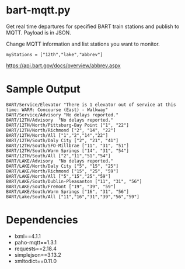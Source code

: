 # bart-mqtt.py
Get real time departures for specified BART train stations and publish to MQTT. Payload is in JSON.

Change MQTT information and list stations you want to monitor.

```
myStations = ["12th","lake","abbrev"]
```
https://api.bart.gov/docs/overview/abbrev.aspx

# Sample Output
```
BART/Service/Elevator "There is 1 elevator out of service at this time: WARM: Concourse (East) - Walkway"
BART/Service/Advisory "No delays reported."
BART/12TH/Advisory  "No delays reported."
BART/12TH/North/Pittsburg-Bay Point ["1", "22"]
BART/12TH/North/Richmond ["2", "14", "22"]
BART/12TH/North/All ["1","2","14","22"]
BART/12TH/South/Daly City ["2", "21", "41"]
BART/12TH/South/SFO-Millbrae ["11", "31", "51"]
BART/12TH/South/Warm Springs ["14", "31", "54"]
BART/12TH/South/All ["2","11","51","54"]
BART/LAKE/Advisory  "No delays reported."
BART/LAKE/North/Daly City ["5", "15", "25"]
BART/LAKE/North/Richmond ["15", "25", "59"]
BART/LAKE/North/All ["5","15","25","59"]
BART/LAKE/South/Dublin-Pleasanton ["11", "31", "56"]
BART/LAKE/South/Fremont ["19", "39", "59"]
BART/LAKE/South/Warm Springs ["16", "31", "56"]
BART/Lake/South/All ["11","16","31","39","56","59"]
```

# Dependencies
* lxml==4.1.1
* paho-mqtt==1.3.1
* requests==2.18.4
* simplejson==3.13.2
* xmltodict==0.11.0
